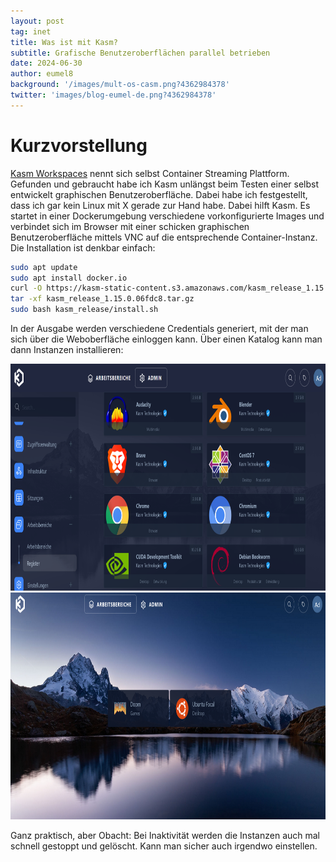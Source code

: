 ```yaml
---
layout: post
tag: inet
title: Was ist mit Kasm?
subtitle: Grafische Benutzeroberflächen parallel betrieben
date: 2024-06-30
author: eumel8
background: '/images/mult-os-casm.png?4362984378'
twitter: 'images/blog-eumel-de.png?4362984378'
---
```


# Kurzvorstellung

[Kasm Workspaces](https://kasmweb.com/) nennt sich selbst Container Streaming Plattform. Gefunden und gebraucht habe ich Kasm unlängst beim Testen einer selbst entwickelt graphischen Benutzeroberfläche. Dabei habe ich festgestellt, dass ich gar kein Linux mit X gerade zur Hand habe. Dabei hilft Kasm. Es startet in einer Dockerumgebung verschiedene vorkonfigurierte Images und verbindet sich im Browser mit einer schicken graphischen Benutzeroberfläche mittels VNC auf die entsprechende Container-Instanz. Die Installation ist denkbar einfach:

```bash
sudo apt update
sudo apt install docker.io
curl -O https://kasm-static-content.s3.amazonaws.com/kasm_release_1.15.0.06fdc8.tar.gz
tar -xf kasm_release_1.15.0.06fdc8.tar.gz
sudo bash kasm_release/install.sh
```

In der Ausgabe werden verschiedene Credentials generiert, mit der man sich über die Weboberfläche einloggen kann. Über einen Katalog kann man dann Instanzen installieren:

<img src="/images/kasm_1.png" width="875" height="363"/>

<img src="/images/kasm_2.png" width="875" height="363"/>

Ganz praktisch, aber Obacht: Bei Inaktivität werden die Instanzen auch mal schnell gestoppt und gelöscht. Kann man sicher auch irgendwo einstellen.
